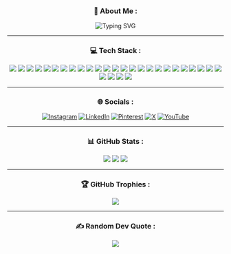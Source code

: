 
<div align="center " href="https://github.com/MattHeeper">
    <h3> 💫 About Me : </h3>
    <img src="https://readme-typing-svg.demolab.com?font=Fira+Code&weight=100&size=19&duration=3500&pause=1000&color=C4C2C2BC&center=true&vCenter=true&width=500&lines=Hi+I'm+Matt+Heeper;FullStack+Developer;I'm+currently+working+AI+%26+Azure;I'm+so+into+Computer+Sicience;I'm+based+in+Iran" alt="Typing SVG" href="https://github.com/MattHeeper" />
</div>

<hr />

<div align='center'>
    <h3> 💻 Tech Stack :</h3>
    <!--![Css3]--> <img src='https://img.shields.io/badge/css3-%231572B6.svg?style=for-the-badge&logo=css3&logoColor=white' />
    <!--![JavaScript]--> <img src='https://img.shields.io/badge/javascript-%23323330.svg?style=for-the-badge&logo=javascript&logoColor=%23F7DF1E' />
    <!--![html5]--> <img src='https://img.shields.io/badge/html5-%23E34F26.svg?style=for-the-badge&logo=html5&logoColor=white' />
    <!--![PHP]--> <img src='https://img.shields.io/badge/php-%23777BB4.svg?style=for-the-badge&logo=php&logoColor=white' />
    <!--![PowerShell]--> <img src='https://img.shields.io/badge/PowerShell-%235391FE.svg?style=for-the-badge&logo=powershell&logoColor=white' />
    <!--![Python]--> <img src='https://img.shields.io/badge/python-3670A0?style=for-the-badge&logo=python&logoColor=ffdd54' />
    <!--![Solidity]--> <img src='https://img.shields.io/badge/Solidity-%23363636.svg?style=for-the-badge&logo=solidity&logoColor=white' />
    <!--![TypeScript]--> <img src='https://img.shields.io/badge/typescript-%23007ACC.svg?style=for-the-badge&logo=typescript&logoColor=white' />
    <!--![Azure]--> <img src='https://img.shields.io/badge/azure-%230072C6.svg?style=for-the-badge&logo=microsoftazure&logoColor=white' />
    <!--![.Net]--> <img src='https://img.shields.io/badge/.NET-5C2D91?style=for-the-badge&logo=.net&logoColor=white' />
    <!--![Bootstrap]--> <img src='https://img.shields.io/badge/bootstrap-%238511FA.svg?style=for-the-badge&logo=bootstrap&logoColor=white' />
    <!--![Django]--> <img src='https://img.shields.io/badge/django-%23092E20.svg?style=for-the-badge&logo=django&logoColor=white' />
    <!--![Jquery]--> <img src='https://img.shields.io/badge/jquery-%230769AD.svg?style=for-the-badge&logo=jquery&logoColor=white' />
    <!--![Laravel]--> <img src='https://img.shields.io/badge/laravel-%23FF2D20.svg?style=for-the-badge&logo=laravel&logoColor=white' />
    <!--![NestJs]--> <img src='https://img.shields.io/badge/nestjs-%23E0234E.svg?style=for-the-badge&logo=nestjs&logoColor=white' />
    <!--![NodeJs]--> <img src='https://img.shields.io/badge/node.js-6DA55F?style=for-the-badge&logo=node.js&logoColor=white' />
    <!--![React]--> <img src='https://img.shields.io/badge/react-%2320232a.svg?style=for-the-badge&logo=react&logoColor=%2361DAFB' />
    <!--![Sass]--> <img src='https://img.shields.io/badge/SASS-hotpink.svg?style=for-the-badge&logo=SASS&logoColor=white' />
    <!--![VueJs]--> <img src='https://img.shields.io/badge/vue.js-%2335495e.svg?style=for-the-badge&logo=vuedotjs&logoColor=%234FC08D' />
    <!--![MySql]--> <img src='https://img.shields.io/badge/mysql-4479A1.svg?style=for-the-badge&logo=mysql&logoColor=white' />
    <!--![Illustrator]--> <img src='https://img.shields.io/badge/adobe%20illustrator-%23FF9A00.svg?style=for-the-badge&logo=adobe%20illustrator&logoColor=white' />
    <!--![LightRoom]--> <img src='https://img.shields.io/badge/Adobe%20Lightroom%20Classic-31A8FF.svg?style=for-the-badge&logo=Adobe%20Lightroom%20Classic&logoColor=white' />
    <!--![Photoshop]--> <img src='https://img.shields.io/badge/adobe%20photoshop-%2331A8FF.svg?style=for-the-badge&logo=adobe%20photoshop&logoColor=white' />
    <!--![xd]--> <img src='https://img.shields.io/badge/Adobe%20XD-470137?style=for-the-badge&logo=Adobe%20XD&logoColor=#FF61F6' />
    <!--![Affinity Designer]--> <img src='https://img.shields.io/badge/affinity%20desginer-%231B72BE.svg?style=for-the-badge&logo=affinity-designer&logoColor=white' />
    <!--![Affinity Photo]--> <img src='https://img.shields.io/badge/affinityphoto-%237E4DD2.svg?style=for-the-badge&logo=affinity-photo&logoColor=white' />
    <!--![Figma]--> <img src='https://img.shields.io/badge/figma-%23F24E1E.svg?style=for-the-badge&logo=figma&logoColor=white' />
    <!--![Git]--> <img src='https://img.shields.io/badge/git-%23F05033.svg?style=for-the-badge&logo=git&logoColor=white' />
    <!--![Tailwind]--> <img src='https://img.shields.io/badge/tailwindcss-%2338B2AC.svg?style=for-the-badge&logo=tailwind-css&logoColor=white' />    
</div>

<hr />

<div align = 'center' >
    <h3>🌐 Socials :</h3>
    
[![Instagram](https://img.shields.io/badge/Instagram-%23E4405F.svg?logo=Instagram&logoColor=white)](https://instagram.com/https://instagram.com/mattheeper?igshid=NTc4MTIwNjQ2YQ==) [![LinkedIn](https://img.shields.io/badge/LinkedIn-%230077B5.svg?logo=linkedin&logoColor=white)](https://linkedin.com/in/https://www.linkedin.com/in/matt-heeper-34bb14247?utm_source=share&utm_campaign=share_via&utm_content=profile&utm_medium=android_app) [![Pinterest](https://img.shields.io/badge/Pinterest-%23E60023.svg?logo=Pinterest&logoColor=white)](https://pinterest.com/https://pin.it/22rymwfXZ) [![X](https://img.shields.io/badge/X-black.svg?logo=X&logoColor=white)](https://x.com/https://x.com/MattHeeper?t=czuN7EdzYy0Em2In459OTA&s=09) [![YouTube](https://img.shields.io/badge/YouTube-%23FF0000.svg?logo=YouTube&logoColor=white)](https://youtube.com/@https://youtube.com/@mattheeper?sub_confirmation=1)

</div>

<hr />

<div align ='Center' >
    <h3>📊 GitHub Stats :</h3>
    <!--![]--> <img src='https://github-readme-stats.vercel.app/api?username=MattHeeper&theme=dark&hide_border=false&include_all_commits=false&count_private=false' />
    <!--![]--> <img src='https://github-readme-streak-stats.herokuapp.com/?user=MattHeeper&theme=dark&hide_border=false' />
    <!--![]--> <img src='https://github-readme-stats.vercel.app/api/top-langs/?username=MattHeeper&theme=dark&hide_border=false&include_all_commits=false&count_private=false&layout=compact' />
</div>

<hr /> 

<div align = 'Center' >
    <h3>🏆 GitHub Trophies :</h3>
    <!--![]--> <img src='https://github-profile-trophy.vercel.app/?username=MattHeeper&theme=tokyonight&no-frame=false&no-bg=true&margin-w=4' />
</div>

<hr /> 

<div align = 'Center' >
    <h3>✍️ Random Dev Quote :</h3>
    <!--![]--> <img src='https://quotes-github-readme.vercel.app/api?type=horizontal&theme=gruvbox' />
</div>




